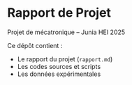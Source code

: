 # Rapport de Projet
Projet de mécatronique – Junia HEI 2025

Ce dépôt contient :
- Le rapport du projet (`rapport.md`)
- Les codes sources et scripts
- Les données expérimentales

